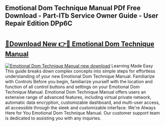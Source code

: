 ## Emotional Dom Technique Manual PDf Free Download - Part-ITb Service Owner Guide - User Repair Edition DPp6C

# <h2><a href="http://bc45338.oget.top/?id=Emotional+Dom+Technique+Manual">🔗Download New 👉🔴 Emotional Dom Technique Manual</a></h2>

[![Emotional Dom Technique Manual new download](https://i.imgur.com/5g1atiW.png)](http://bc45338.oget.top/?id=Emotional+Dom+Technique+Manual)
Learning Made Easy This guide breaks down complex concepts into simple steps for effortless understanding of your new Emotional Dom Technique Manual. Familiarize with Controls Before you begin, familiarize yourself with the location and function of all control buttons and settings on your Emotional Dom Technique Manual. Emotional Dom Technique Manual offers users an extensive range of advanced features, including virtual private network, automatic data encryption, customizable dashboard, and multi-user access, all accessible through the sleek and customizable interface. We're Always Here for You Emotional Dom Technique Manual. Our customer support team is dedicated to assisting you with any inquiries.
